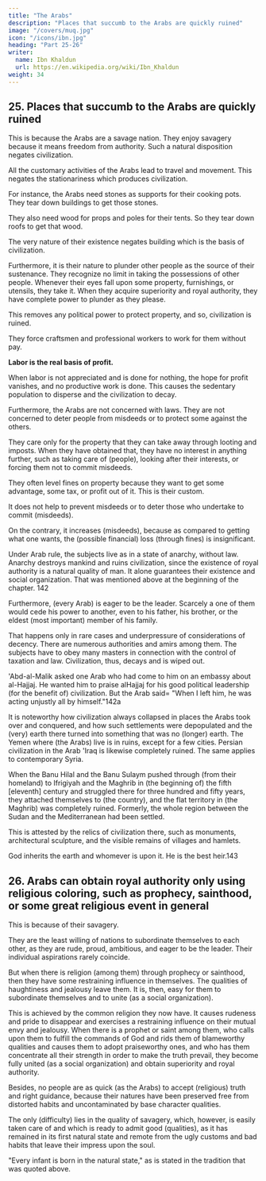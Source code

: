 ```yaml
---
title: "The Arabs"
description: "Places that succumb to the Arabs are quickly ruined"
image: "/covers/muq.jpg"
icon: "/icons/ibn.jpg"
heading: "Part 25-26"
writer:
  name: Ibn Khaldun
  url: https://en.wikipedia.org/wiki/Ibn_Khaldun
weight: 34
---
```



## 25. Places that succumb to the Arabs are quickly ruined

This is because the Arabs are a savage nation. They enjoy savagery because it means freedom from authority<!--  and no subservience to leadership -->. Such a natural disposition negates <!-- is the negation and antithesis of --> civilization. 

All the customary activities of the Arabs lead to travel and movement. This <!-- is the antithesis and --> negates the stationariness which produces civilization. 

For instance, the Arabs need stones as supports for their cooking pots. They tear down buildings to get those stones. <!-- , and use them for that purpose. --> 

They also need wood for props and poles for their tents. <!--  and for use as tent poles for their dwellings. --> So they tear down roofs to get that wood. 

The very nature of their existence negates building which is the basis of civilization. <!-- This is the case with them quite generally. -->

Furthermore, it is their nature to plunder other people as the source of their sustenance. <!-- lies wherever the shadow of their lances falls. --> They recognize no limit in taking the possessions of other people. Whenever their eyes fall upon some property, furnishings, or utensils, they take it. When they acquire superiority and royal authority, they have complete power to plunder as they please. 

This removes any political power to protect property, and so, civilization is ruined.

They force craftsmen and professional workers to work for them without pay. <!-- do their work, they do not see any value in it and do not pay them for it. -->


**Labor is the real basis of profit.** 

When labor is not appreciated and is done for nothing, the hope for profit vanishes, and no productive work is done. This causes the sedentary population to disperse and the civilization to decay.

Furthermore, the Arabs are not concerned with laws. They are not concerned to deter people from misdeeds or to protect some against the others. 

They care only for the property that they can take away through looting and imposts. When they have obtained that, they have no interest in anything further, such as taking care of (people), looking after their interests, or forcing them not to commit misdeeds. 

They often level fines on property because they want to get some advantage, some tax, or profit out of it. This is their custom.

It does not help to prevent misdeeds or to deter those who undertake to commit (misdeeds). 

On the contrary, it increases (misdeeds), because as compared to getting what one wants, the (possible financial) loss (through fines) is insignificant.

Under Arab rule, the subjects live as in a state of anarchy, without law. Anarchy destroys mankind and ruins civilization, since the existence of royal authority is a natural quality of man. It alone guarantees their existence and social organization. That was mentioned above at the beginning of the chapter. 142

Furthermore, (every Arab) is eager to be the leader. Scarcely a one of them would cede his power to another, even to his father, his brother, or the eldest (most important) member of his family. 

That happens only in rare cases and underpressure of considerations of decency. There are numerous authorities and amirs among them. The subjects have to obey many masters in connection with the control of taxation and law. Civilization, thus, decays and is wiped out. 

'Abd-al-Malik asked one Arab who had come to him on an embassy about al-Hajjaj. He wanted him to praise alHajjaj for his good political leadership (for the benefit of) civilization. But the Arab said= "When I left him, he was acting unjustly
all by himself."142a

It is noteworthy how civilization always collapsed in places the Arabs took over and conquered, and how such settlements were depopulated and the (very) earth there turned into something that was no (longer) earth. The Yemen where (the Arabs) live is in ruins, except for a few cities. Persian civilization in the Arab 'Iraq is likewise completely ruined. The same applies to contemporary Syria. 

When the Banu Hilal and the Banu Sulaym pushed through (from their homeland) to Ifrigiyah and the Maghrib in (the beginning of) the fifth [eleventh] century and struggled there for three hundred and fifty years, they attached themselves to (the country),
and the flat territory in (the Maghrib) was completely ruined. Formerly, the whole region between the Sudan and the Mediterranean had been settled. 

This is attested by the relics of civilization there, such as monuments, architectural sculpture, and the visible remains of villages and hamlets.

God inherits the earth and whomever is upon it. He is the best heir.143


## 26. Arabs can obtain royal authority only using religious coloring, such as prophecy, sainthood, or some great religious event in general

This is because of their savagery. 

They are the least willing of nations to subordinate themselves to each other, as they are rude, proud, ambitious, and eager to be the leader. Their individual aspirations rarely coincide. 

But when there is religion (among them) through prophecy or sainthood, then they have some restraining influence in themselves. The qualities of haughtiness and jealousy leave them. It is, then, easy for them to subordinate themselves and to unite (as a social organization). 

This is achieved by the common religion they now have. It causes rudeness and pride to disappear and exercises a restraining influence on their mutual envy and jealousy. When there is a prophet or saint among them, who calls upon them to fulfill the commands of God and rids them of blameworthy qualities and causes them to adopt praiseworthy ones, and who has them concentrate all their strength in order to make the truth prevail, they become fully united (as a social organization) and obtain superiority and royal authority. 

Besides, no people are as quick (as the Arabs) to accept (religious) truth and right guidance, because their natures have been preserved free from distorted habits and uncontaminated by base character qualities. 

The only (difficulty) lies in the quality of savagery, which, however, is easily taken care of and which is ready to admit good (qualities), as it has remained in its first natural state and remote from the ugly customs and bad habits that leave their impress upon the soul. 

"Every infant is born in the natural state," as is stated in the tradition that was quoted above.
